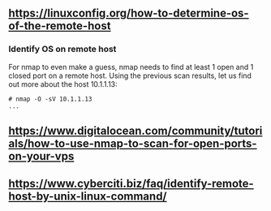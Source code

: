 
## https://linuxconfig.org/how-to-determine-os-of-the-remote-host 

### Identify OS on remote host

For nmap to even make a guess, nmap needs to find at least 1 open and 1 closed port on a remote host. Using the previous scan results, let us find out more about the host 10.1.1.13:

    # nmap -O -sV 10.1.1.13
    ...


## https://www.digitalocean.com/community/tutorials/how-to-use-nmap-to-scan-for-open-ports-on-your-vps

## https://www.cyberciti.biz/faq/identify-remote-host-by-unix-linux-command/

